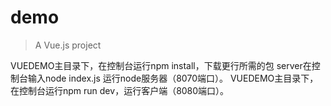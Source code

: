 # demo

> A Vue.js project

VUEDEMO主目录下，在控制台运行npm install，下载更行所需的包
server在控制台输入node index.js 运行node服务器（8070端口）。
VUEDEMO主目录下，在控制台运行npm run dev，运行客户端（8080端口）。

